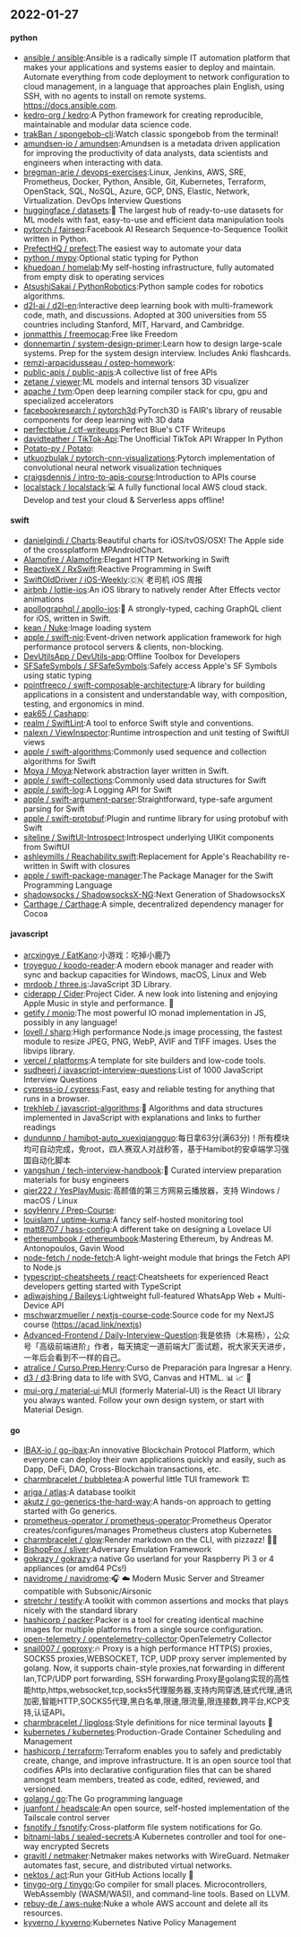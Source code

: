 ## 2022-01-27

#### python
* [ansible / ansible](https://github.com/ansible/ansible):Ansible is a radically simple IT automation platform that makes your applications and systems easier to deploy and maintain. Automate everything from code deployment to network configuration to cloud management, in a language that approaches plain English, using SSH, with no agents to install on remote systems. https://docs.ansible.com.
* [kedro-org / kedro](https://github.com/kedro-org/kedro):A Python framework for creating reproducible, maintainable and modular data science code.
* [trakBan / spongebob-cli](https://github.com/trakBan/spongebob-cli):Watch classic spongebob from the terminal!
* [amundsen-io / amundsen](https://github.com/amundsen-io/amundsen):Amundsen is a metadata driven application for improving the productivity of data analysts, data scientists and engineers when interacting with data.
* [bregman-arie / devops-exercises](https://github.com/bregman-arie/devops-exercises):Linux, Jenkins, AWS, SRE, Prometheus, Docker, Python, Ansible, Git, Kubernetes, Terraform, OpenStack, SQL, NoSQL, Azure, GCP, DNS, Elastic, Network, Virtualization. DevOps Interview Questions
* [huggingface / datasets](https://github.com/huggingface/datasets):🤗
The largest hub of ready-to-use datasets for ML models with fast, easy-to-use and efficient data manipulation tools
* [pytorch / fairseq](https://github.com/pytorch/fairseq):Facebook AI Research Sequence-to-Sequence Toolkit written in Python.
* [PrefectHQ / prefect](https://github.com/PrefectHQ/prefect):The easiest way to automate your data
* [python / mypy](https://github.com/python/mypy):Optional static typing for Python
* [khuedoan / homelab](https://github.com/khuedoan/homelab):My self-hosting infrastructure, fully automated from empty disk to operating services
* [AtsushiSakai / PythonRobotics](https://github.com/AtsushiSakai/PythonRobotics):Python sample codes for robotics algorithms.
* [d2l-ai / d2l-en](https://github.com/d2l-ai/d2l-en):Interactive deep learning book with multi-framework code, math, and discussions. Adopted at 300 universities from 55 countries including Stanford, MIT, Harvard, and Cambridge.
* [jonmatthis / freemocap](https://github.com/jonmatthis/freemocap):Free like Freedom
* [donnemartin / system-design-primer](https://github.com/donnemartin/system-design-primer):Learn how to design large-scale systems. Prep for the system design interview. Includes Anki flashcards.
* [remzi-arpacidusseau / ostep-homework](https://github.com/remzi-arpacidusseau/ostep-homework):
* [public-apis / public-apis](https://github.com/public-apis/public-apis):A collective list of free APIs
* [zetane / viewer](https://github.com/zetane/viewer):ML models and internal tensors 3D visualizer
* [apache / tvm](https://github.com/apache/tvm):Open deep learning compiler stack for cpu, gpu and specialized accelerators
* [facebookresearch / pytorch3d](https://github.com/facebookresearch/pytorch3d):PyTorch3D is FAIR's library of reusable components for deep learning with 3D data
* [perfectblue / ctf-writeups](https://github.com/perfectblue/ctf-writeups):Perfect Blue's CTF Writeups
* [davidteather / TikTok-Api](https://github.com/davidteather/TikTok-Api):The Unofficial TikTok API Wrapper In Python
* [Potato-py / Potato](https://github.com/Potato-py/Potato):
* [utkuozbulak / pytorch-cnn-visualizations](https://github.com/utkuozbulak/pytorch-cnn-visualizations):Pytorch implementation of convolutional neural network visualization techniques
* [craigsdennis / intro-to-apis-course](https://github.com/craigsdennis/intro-to-apis-course):Introduction to APIs course
* [localstack / localstack](https://github.com/localstack/localstack):💻
A fully functional local AWS cloud stack. Develop and test your cloud & Serverless apps offline!

#### swift
* [danielgindi / Charts](https://github.com/danielgindi/Charts):Beautiful charts for iOS/tvOS/OSX! The Apple side of the crossplatform MPAndroidChart.
* [Alamofire / Alamofire](https://github.com/Alamofire/Alamofire):Elegant HTTP Networking in Swift
* [ReactiveX / RxSwift](https://github.com/ReactiveX/RxSwift):Reactive Programming in Swift
* [SwiftOldDriver / iOS-Weekly](https://github.com/SwiftOldDriver/iOS-Weekly):🇨🇳
老司机 iOS 周报
* [airbnb / lottie-ios](https://github.com/airbnb/lottie-ios):An iOS library to natively render After Effects vector animations
* [apollographql / apollo-ios](https://github.com/apollographql/apollo-ios):📱
A strongly-typed, caching GraphQL client for iOS, written in Swift.
* [kean / Nuke](https://github.com/kean/Nuke):Image loading system
* [apple / swift-nio](https://github.com/apple/swift-nio):Event-driven network application framework for high performance protocol servers & clients, non-blocking.
* [DevUtilsApp / DevUtils-app](https://github.com/DevUtilsApp/DevUtils-app):Offline Toolbox for Developers
* [SFSafeSymbols / SFSafeSymbols](https://github.com/SFSafeSymbols/SFSafeSymbols):Safely access Apple's SF Symbols using static typing
* [pointfreeco / swift-composable-architecture](https://github.com/pointfreeco/swift-composable-architecture):A library for building applications in a consistent and understandable way, with composition, testing, and ergonomics in mind.
* [eak65 / Cashapp](https://github.com/eak65/Cashapp):
* [realm / SwiftLint](https://github.com/realm/SwiftLint):A tool to enforce Swift style and conventions.
* [nalexn / ViewInspector](https://github.com/nalexn/ViewInspector):Runtime introspection and unit testing of SwiftUI views
* [apple / swift-algorithms](https://github.com/apple/swift-algorithms):Commonly used sequence and collection algorithms for Swift
* [Moya / Moya](https://github.com/Moya/Moya):Network abstraction layer written in Swift.
* [apple / swift-collections](https://github.com/apple/swift-collections):Commonly used data structures for Swift
* [apple / swift-log](https://github.com/apple/swift-log):A Logging API for Swift
* [apple / swift-argument-parser](https://github.com/apple/swift-argument-parser):Straightforward, type-safe argument parsing for Swift
* [apple / swift-protobuf](https://github.com/apple/swift-protobuf):Plugin and runtime library for using protobuf with Swift
* [siteline / SwiftUI-Introspect](https://github.com/siteline/SwiftUI-Introspect):Introspect underlying UIKit components from SwiftUI
* [ashleymills / Reachability.swift](https://github.com/ashleymills/Reachability.swift):Replacement for Apple's Reachability re-written in Swift with closures
* [apple / swift-package-manager](https://github.com/apple/swift-package-manager):The Package Manager for the Swift Programming Language
* [shadowsocks / ShadowsocksX-NG](https://github.com/shadowsocks/ShadowsocksX-NG):Next Generation of ShadowsocksX
* [Carthage / Carthage](https://github.com/Carthage/Carthage):A simple, decentralized dependency manager for Cocoa

#### javascript
* [arcxingye / EatKano](https://github.com/arcxingye/EatKano):小游戏：吃掉小鹿乃
* [troyeguo / koodo-reader](https://github.com/troyeguo/koodo-reader):A modern ebook manager and reader with sync and backup capacities for Windows, macOS, Linux and Web
* [mrdoob / three.js](https://github.com/mrdoob/three.js):JavaScript 3D Library.
* [ciderapp / Cider](https://github.com/ciderapp/Cider):Project Cider. A new look into listening and enjoying Apple Music in style and performance.
🚀
* [getify / monio](https://github.com/getify/monio):The most powerful IO monad implementation in JS, possibly in any language!
* [lovell / sharp](https://github.com/lovell/sharp):High performance Node.js image processing, the fastest module to resize JPEG, PNG, WebP, AVIF and TIFF images. Uses the libvips library.
* [vercel / platforms](https://github.com/vercel/platforms):A template for site builders and low-code tools.
* [sudheerj / javascript-interview-questions](https://github.com/sudheerj/javascript-interview-questions):List of 1000 JavaScript Interview Questions
* [cypress-io / cypress](https://github.com/cypress-io/cypress):Fast, easy and reliable testing for anything that runs in a browser.
* [trekhleb / javascript-algorithms](https://github.com/trekhleb/javascript-algorithms):📝
Algorithms and data structures implemented in JavaScript with explanations and links to further readings
* [dundunnp / hamibot-auto_xuexiqiangguo](https://github.com/dundunnp/hamibot-auto_xuexiqiangguo):每日拿63分(满63分)！所有模块均可自动完成，免root，四人赛双人对战秒答，基于Hamibot的安卓端学习强国自动化脚本
* [yangshun / tech-interview-handbook](https://github.com/yangshun/tech-interview-handbook):💯
Curated interview preparation materials for busy engineers
* [qier222 / YesPlayMusic](https://github.com/qier222/YesPlayMusic):高颜值的第三方网易云播放器，支持 Windows / macOS / Linux
* [soyHenry / Prep-Course](https://github.com/soyHenry/Prep-Course):
* [louislam / uptime-kuma](https://github.com/louislam/uptime-kuma):A fancy self-hosted monitoring tool
* [matt8707 / hass-config](https://github.com/matt8707/hass-config):A different take on designing a Lovelace UI
* [ethereumbook / ethereumbook](https://github.com/ethereumbook/ethereumbook):Mastering Ethereum, by Andreas M. Antonopoulos, Gavin Wood
* [node-fetch / node-fetch](https://github.com/node-fetch/node-fetch):A light-weight module that brings the Fetch API to Node.js
* [typescript-cheatsheets / react](https://github.com/typescript-cheatsheets/react):Cheatsheets for experienced React developers getting started with TypeScript
* [adiwajshing / Baileys](https://github.com/adiwajshing/Baileys):Lightweight full-featured WhatsApp Web + Multi-Device API
* [mschwarzmueller / nextjs-course-code](https://github.com/mschwarzmueller/nextjs-course-code):Source code for my NextJS course (https://acad.link/nextjs)
* [Advanced-Frontend / Daily-Interview-Question](https://github.com/Advanced-Frontend/Daily-Interview-Question):我是依扬（木易杨），公众号「高级前端进阶」作者，每天搞定一道前端大厂面试题，祝大家天天进步，一年后会看到不一样的自己。
* [atralice / Curso.Prep.Henry](https://github.com/atralice/Curso.Prep.Henry):Curso de Preparación para Ingresar a Henry.
* [d3 / d3](https://github.com/d3/d3):Bring data to life with SVG, Canvas and HTML.
📊
📈
🎉
* [mui-org / material-ui](https://github.com/mui-org/material-ui):MUI (formerly Material-UI) is the React UI library you always wanted. Follow your own design system, or start with Material Design.

#### go
* [IBAX-io / go-ibax](https://github.com/IBAX-io/go-ibax):An innovative Blockchain Protocol Platform, which everyone can deploy their own applications quickly and easily, such as Dapp, DeFi, DAO, Cross-Blockchain transactions, etc.
* [charmbracelet / bubbletea](https://github.com/charmbracelet/bubbletea):A powerful little TUI framework
🏗
* [ariga / atlas](https://github.com/ariga/atlas):A database toolkit
* [akutz / go-generics-the-hard-way](https://github.com/akutz/go-generics-the-hard-way):A hands-on approach to getting started with Go generics.
* [prometheus-operator / prometheus-operator](https://github.com/prometheus-operator/prometheus-operator):Prometheus Operator creates/configures/manages Prometheus clusters atop Kubernetes
* [charmbracelet / glow](https://github.com/charmbracelet/glow):Render markdown on the CLI, with pizzazz! 💅🏻
* [BishopFox / sliver](https://github.com/BishopFox/sliver):Adversary Emulation Framework
* [gokrazy / gokrazy](https://github.com/gokrazy/gokrazy):a native Go userland for your Raspberry Pi 3 or 4 appliances (or amd64 PCs!)
* [navidrome / navidrome](https://github.com/navidrome/navidrome):🎧
☁️
Modern Music Server and Streamer compatible with Subsonic/Airsonic
* [stretchr / testify](https://github.com/stretchr/testify):A toolkit with common assertions and mocks that plays nicely with the standard library
* [hashicorp / packer](https://github.com/hashicorp/packer):Packer is a tool for creating identical machine images for multiple platforms from a single source configuration.
* [open-telemetry / opentelemetry-collector](https://github.com/open-telemetry/opentelemetry-collector):OpenTelemetry Collector
* [snail007 / goproxy](https://github.com/snail007/goproxy):🔥
Proxy is a high performance HTTP(S) proxies, SOCKS5 proxies,WEBSOCKET, TCP, UDP proxy server implemented by golang. Now, it supports chain-style proxies,nat forwarding in different lan,TCP/UDP port forwarding, SSH forwarding.Proxy是golang实现的高性能http,https,websocket,tcp,socks5代理服务器,支持内网穿透,链式代理,通讯加密,智能HTTP,SOCKS5代理,黑白名单,限速,限流量,限连接数,跨平台,KCP支持,认证API。
* [charmbracelet / lipgloss](https://github.com/charmbracelet/lipgloss):Style definitions for nice terminal layouts
👄
* [kubernetes / kubernetes](https://github.com/kubernetes/kubernetes):Production-Grade Container Scheduling and Management
* [hashicorp / terraform](https://github.com/hashicorp/terraform):Terraform enables you to safely and predictably create, change, and improve infrastructure. It is an open source tool that codifies APIs into declarative configuration files that can be shared amongst team members, treated as code, edited, reviewed, and versioned.
* [golang / go](https://github.com/golang/go):The Go programming language
* [juanfont / headscale](https://github.com/juanfont/headscale):An open source, self-hosted implementation of the Tailscale control server
* [fsnotify / fsnotify](https://github.com/fsnotify/fsnotify):Cross-platform file system notifications for Go.
* [bitnami-labs / sealed-secrets](https://github.com/bitnami-labs/sealed-secrets):A Kubernetes controller and tool for one-way encrypted Secrets
* [gravitl / netmaker](https://github.com/gravitl/netmaker):Netmaker makes networks with WireGuard. Netmaker automates fast, secure, and distributed virtual networks.
* [nektos / act](https://github.com/nektos/act):Run your GitHub Actions locally
🚀
* [tinygo-org / tinygo](https://github.com/tinygo-org/tinygo):Go compiler for small places. Microcontrollers, WebAssembly (WASM/WASI), and command-line tools. Based on LLVM.
* [rebuy-de / aws-nuke](https://github.com/rebuy-de/aws-nuke):Nuke a whole AWS account and delete all its resources.
* [kyverno / kyverno](https://github.com/kyverno/kyverno):Kubernetes Native Policy Management
